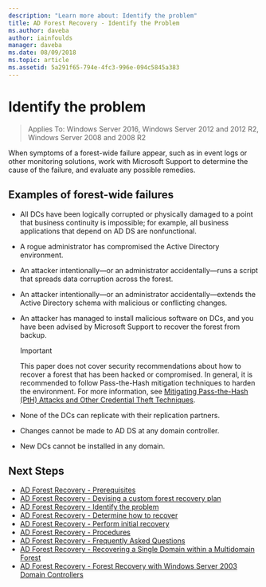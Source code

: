 ```yaml
---
description: "Learn more about: Identify the problem"
title: AD Forest Recovery - Identify the Problem
ms.author: daveba
author: iainfoulds
manager: daveba
ms.date: 08/09/2018
ms.topic: article
ms.assetid: 5a291f65-794e-4fc3-996e-094c5845a383
---
```

# Identify the problem

>Applies To: Windows Server 2016, Windows Server 2012 and 2012 R2, Windows Server 2008 and 2008 R2

When symptoms of a forest-wide failure appear, such as in event logs or other monitoring solutions, work with Microsoft Support to determine the cause of the failure, and evaluate any possible remedies.

## Examples of forest-wide failures

- All DCs have been logically corrupted or physically damaged to a point that business continuity is impossible; for example, all business applications that depend on AD DS are nonfunctional.
- A rogue administrator has compromised the Active Directory environment.
- An attacker intentionally—or an administrator accidentally—runs a script that spreads data corruption across the forest.
- An attacker intentionally—or an administrator accidentally—extends the Active Directory schema with malicious or conflicting changes.
- An attacker has managed to install malicious software on DCs, and you have been advised by Microsoft Support to recover the forest from backup.

   > [!IMPORTANT]
   >  This paper does not cover security recommendations about how to recover a forest that has been hacked or compromised. In general, it is recommended to follow Pass-the-Hash mitigation techniques to harden the environment. For more information, see [Mitigating Pass-the-Hash (PtH) Attacks and Other Credential Theft Techniques](https://www.microsoft.com/download/details.aspx?id=36036).

- None of the DCs can replicate with their replication partners.
- Changes cannot be made to AD DS at any domain controller.
- New DCs cannot be installed in any domain.

## Next Steps

- [AD Forest Recovery - Prerequisites](AD-Forest-Recovery-Prerequisties.md)
- [AD Forest Recovery - Devising a custom forest recovery plan](AD-Forest-Recovery-Devising-a-Plan.md)
- [AD Forest Recovery - Identify the problem](AD-Forest-Recovery-Identify-the-Problem.md)
- [AD Forest Recovery - Determine how to recover](AD-Forest-Recovery-Determine-how-to-Recover.md)
- [AD Forest Recovery - Perform initial recovery](AD-Forest-Recovery-Perform-initial-recovery.md)
- [AD Forest Recovery - Procedures](AD-Forest-Recovery-Procedures.md)
- [AD Forest Recovery - Frequently Asked Questions](AD-Forest-Recovery-FAQ.md)
- [AD Forest Recovery - Recovering a Single Domain within a Multidomain Forest](AD-Forest-Recovery-Single-Domain-in-Multidomain-Recovery.md)
- [AD Forest Recovery - Forest Recovery with Windows Server 2003 Domain Controllers](AD-Forest-Recovery-Windows-Server-2003.md)
